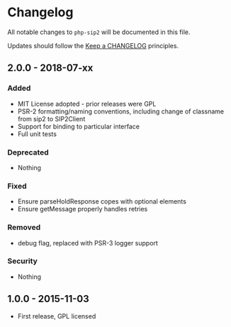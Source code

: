 # Changelog

All notable changes to `php-sip2` will be documented in this file.

Updates should follow the [Keep a CHANGELOG](http://keepachangelog.com/) principles.

## 2.0.0 - 2018-07-xx

### Added
- MIT License adopted - prior releases were GPL
- PSR-2 formatting/naming conventions, including change of classname from sip2 to SIP2Client
- Support for binding to particular interface
- Full unit tests

### Deprecated
- Nothing

### Fixed
- Ensure parseHoldResponse copes with optional elements
- Ensure getMessage properly handles retries

### Removed
- debug flag, replaced with PSR-3 logger support

### Security
- Nothing


## 1.0.0 - 2015-11-03

- First release, GPL licensed